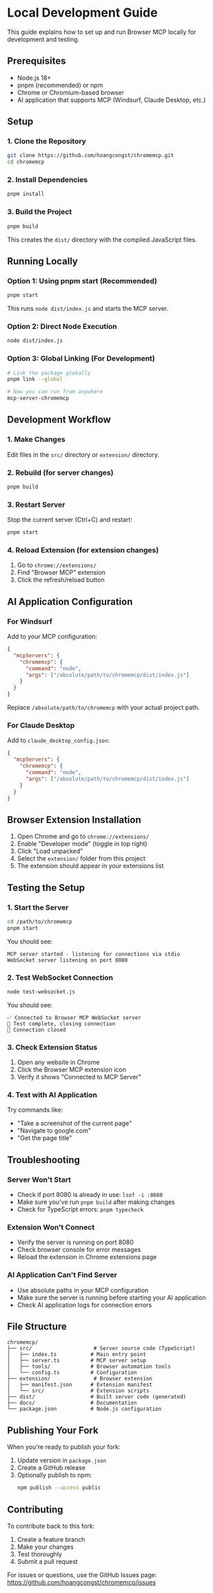 # Local Development Guide

This guide explains how to set up and run Browser MCP locally for development and testing.

## Prerequisites

- Node.js 18+
- pnpm (recommended) or npm
- Chrome or Chromium-based browser
- AI application that supports MCP (Windsurf, Claude Desktop, etc.)

## Setup

### 1. Clone the Repository

```bash
git clone https://github.com/hoangcongst/chromemcp.git
cd chromemcp
```

### 2. Install Dependencies

```bash
pnpm install
```

### 3. Build the Project

```bash
pnpm build
```

This creates the `dist/` directory with the compiled JavaScript files.

## Running Locally

### Option 1: Using pnpm start (Recommended)

```bash
pnpm start
```

This runs `node dist/index.js` and starts the MCP server.

### Option 2: Direct Node Execution

```bash
node dist/index.js
```

### Option 3: Global Linking (For Development)

```bash
# Link the package globally
pnpm link --global

# Now you can run from anywhere
mcp-server-chromemcp
```

## Development Workflow

### 1. Make Changes
Edit files in the `src/` directory or `extension/` directory.

### 2. Rebuild (for server changes)
```bash
pnpm build
```

### 3. Restart Server
Stop the current server (Ctrl+C) and restart:
```bash
pnpm start
```

### 4. Reload Extension (for extension changes)
1. Go to `chrome://extensions/`
2. Find "Browser MCP" extension
3. Click the refresh/reload button

## AI Application Configuration

### For Windsurf

Add to your MCP configuration:

```json
{
  "mcpServers": {
    "chromemcp": {
      "command": "node",
      "args": ["/absolute/path/to/chromemcp/dist/index.js"]
    }
  }
}
```

Replace `/absolute/path/to/chromemcp` with your actual project path.

### For Claude Desktop

Add to `claude_desktop_config.json`:

```json
{
  "mcpServers": {
    "chromemcp": {
      "command": "node",
      "args": ["/absolute/path/to/chromemcp/dist/index.js"]
    }
  }
}
```

## Browser Extension Installation

1. Open Chrome and go to `chrome://extensions/`
2. Enable "Developer mode" (toggle in top right)
3. Click "Load unpacked"
4. Select the `extension/` folder from this project
5. The extension should appear in your extensions list

## Testing the Setup

### 1. Start the Server
```bash
cd /path/to/chromemcp
pnpm start
```

You should see:
```
MCP server started - listening for connections via stdio
WebSocket server listening on port 8080
```

### 2. Test WebSocket Connection
```bash
node test-websocket.js
```

You should see:
```
✅ Connected to Browser MCP WebSocket server
🏁 Test complete, closing connection
🔌 Connection closed
```

### 3. Check Extension Status
1. Open any website in Chrome
2. Click the Browser MCP extension icon
3. Verify it shows "Connected to MCP Server"

### 4. Test with AI Application
Try commands like:
- "Take a screenshot of the current page"
- "Navigate to google.com"
- "Get the page title"

## Troubleshooting

### Server Won't Start
- Check if port 8080 is already in use: `lsof -i :8080`
- Make sure you've run `pnpm build` after making changes
- Check for TypeScript errors: `pnpm typecheck`

### Extension Won't Connect
- Verify the server is running on port 8080
- Check browser console for error messages
- Reload the extension in Chrome extensions page

### AI Application Can't Find Server
- Use absolute paths in your MCP configuration
- Make sure the server is running before starting your AI application
- Check AI application logs for connection errors

## File Structure

```
chromemcp/
├── src/                    # Server source code (TypeScript)
│   ├── index.ts           # Main entry point
│   ├── server.ts          # MCP server setup
│   ├── tools/             # Browser automation tools
│   └── config.ts          # Configuration
├── extension/              # Browser extension
│   ├── manifest.json      # Extension manifest
│   └── src/               # Extension scripts
├── dist/                  # Built server code (generated)
├── docs/                  # Documentation
└── package.json           # Node.js configuration
```

## Publishing Your Fork

When you're ready to publish your fork:

1. Update version in `package.json`
2. Create a GitHub release
3. Optionally publish to npm:
   ```bash
   npm publish --access public
   ```

## Contributing

To contribute back to this fork:

1. Create a feature branch
2. Make your changes
3. Test thoroughly
4. Submit a pull request

For issues or questions, use the GitHub Issues page: https://github.com/hoangcongst/chromemcp/issues
